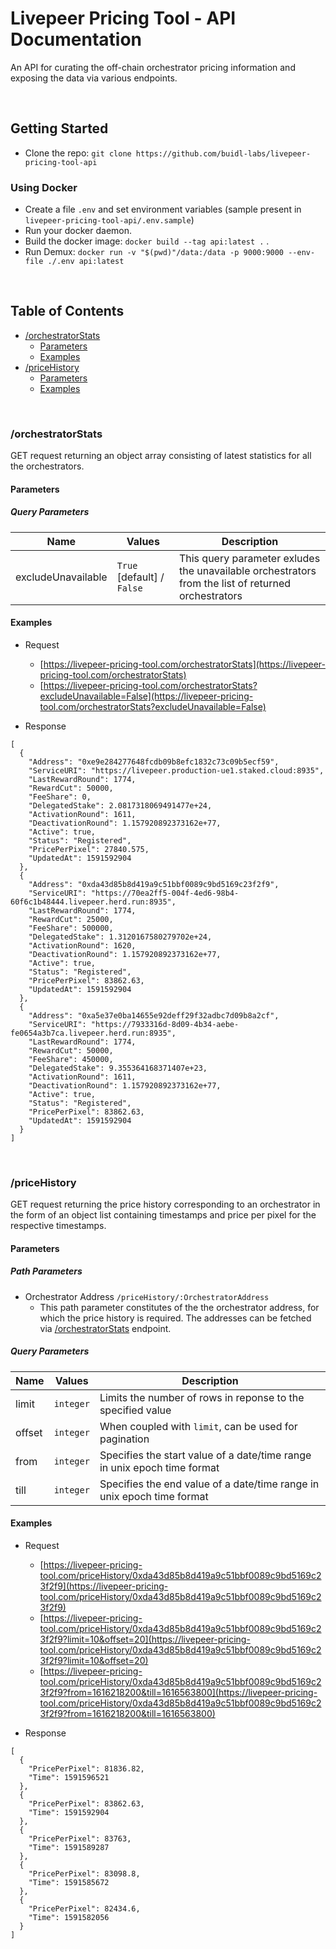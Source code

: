 # Livepeer Pricing Tool - API Documentation

An API for curating the off-chain orchestrator pricing information and exposing the data via various endpoints.

<br>

## Getting Started

* Clone the repo: ```git clone https://github.com/buidl-labs/livepeer-pricing-tool-api``` 

### Using Docker

* Create a file ```.env``` and set environment variables (sample present in ```livepeer-pricing-tool-api/.env.sample```)
* Run your docker daemon.
* Build the docker image: ```docker build --tag api:latest .``` .
* Run Demux: ```docker run -v "$(pwd)"/data:/data -p 9000:9000 --env-file ./.env api:latest```

<br>

## Table of Contents

  - [/orchestratorStats](#orchestratorstats)
    - [Parameters](#parameters)
    - [Examples](#examples)
  - [/priceHistory](#pricehistory)
    - [Parameters](#parameters-1)
    - [Examples](#examples-1)

<br>

### /orchestratorStats

GET request returning an object array consisting of latest statistics for all the orchestrators.

#### Parameters

##### Query Parameters

| Name | Values | Description |
|--|--|--|
| excludeUnavailable | ```True``` [default] / ```False``` | This query parameter exludes the unavailable orchestrators from the list of returned orchestrators |

#### Examples

- Request
    - [https://livepeer-pricing-tool.com/orchestratorStats](https://livepeer-pricing-tool.com/orchestratorStats)
    - [https://livepeer-pricing-tool.com/orchestratorStats?excludeUnavailable=False](https://livepeer-pricing-tool.com/orchestratorStats?excludeUnavailable=False)


- Response

```
[
  {
    "Address": "0xe9e284277648fcdb09b8efc1832c73c09b5ecf59",
    "ServiceURI": "https://livepeer.production-ue1.staked.cloud:8935",
    "LastRewardRound": 1774,
    "RewardCut": 50000,
    "FeeShare": 0,
    "DelegatedStake": 2.0817318069491477e+24,
    "ActivationRound": 1611,
    "DeactivationRound": 1.157920892373162e+77,
    "Active": true,
    "Status": "Registered",
    "PricePerPixel": 27840.575,
    "UpdatedAt": 1591592904
  },
  {
    "Address": "0xda43d85b8d419a9c51bbf0089c9bd5169c23f2f9",
    "ServiceURI": "https://70ea2ff5-004f-4ed6-98b4-60f6c1b48444.livepeer.herd.run:8935",
    "LastRewardRound": 1774,
    "RewardCut": 25000,
    "FeeShare": 500000,
    "DelegatedStake": 1.3120167580279702e+24,
    "ActivationRound": 1620,
    "DeactivationRound": 1.157920892373162e+77,
    "Active": true,
    "Status": "Registered",
    "PricePerPixel": 83862.63,
    "UpdatedAt": 1591592904
  },
  {
    "Address": "0xa5e37e0ba14655e92deff29f32adbc7d09b8a2cf",
    "ServiceURI": "https://7933316d-8d09-4b34-aebe-fe0654a3b7ca.livepeer.herd.run:8935",
    "LastRewardRound": 1774,
    "RewardCut": 50000,
    "FeeShare": 450000,
    "DelegatedStake": 9.355364168371407e+23,
    "ActivationRound": 1611,
    "DeactivationRound": 1.157920892373162e+77,
    "Active": true,
    "Status": "Registered",
    "PricePerPixel": 83862.63,
    "UpdatedAt": 1591592904
  }
]
```

<br/>

### /priceHistory

GET request returning the price history corresponding to an orchestrator in the form of an object list containing timestamps and price per pixel for the respective timestamps.

#### Parameters

##### Path Parameters

- Orchestrator Address ```/priceHistory/:OrchestratorAddress```
    - This path parameter constitutes of the the orchestrator address, for which the price history is required. The addresses can be fetched via [/orchestratorStats](#orchestratorStats) endpoint.

##### Query Parameters

| Name | Values | Description |
|--|--|--|
| limit | ```integer``` | Limits the number of rows in reponse to the specified value |
| offset | ```integer``` | When coupled with ```limit```, can be used for pagination |
| from | ```integer``` | Specifies the start value of a date/time range in unix epoch time format |
| till | ```integer``` | Specifies the end value of a date/time range in unix epoch time format |


#### Examples

- Request
    - [https://livepeer-pricing-tool.com/priceHistory/0xda43d85b8d419a9c51bbf0089c9bd5169c23f2f9](https://livepeer-pricing-tool.com/priceHistory/0xda43d85b8d419a9c51bbf0089c9bd5169c23f2f9)
    - [https://livepeer-pricing-tool.com/priceHistory/0xda43d85b8d419a9c51bbf0089c9bd5169c23f2f9?limit=10&offset=20](https://livepeer-pricing-tool.com/priceHistory/0xda43d85b8d419a9c51bbf0089c9bd5169c23f2f9?limit=10&offset=20)
    - [https://livepeer-pricing-tool.com/priceHistory/0xda43d85b8d419a9c51bbf0089c9bd5169c23f2f9?from=1616218200&till=1616563800](https://livepeer-pricing-tool.com/priceHistory/0xda43d85b8d419a9c51bbf0089c9bd5169c23f2f9?from=1616218200&till=1616563800)


- Response

```
[
  {
    "PricePerPixel": 81836.82,
    "Time": 1591596521
  },
  {
    "PricePerPixel": 83862.63,
    "Time": 1591592904
  },
  {
    "PricePerPixel": 83763,
    "Time": 1591589287
  },
  {
    "PricePerPixel": 83098.8,
    "Time": 1591585672
  },
  {
    "PricePerPixel": 82434.6,
    "Time": 1591582056
  }
]
```



